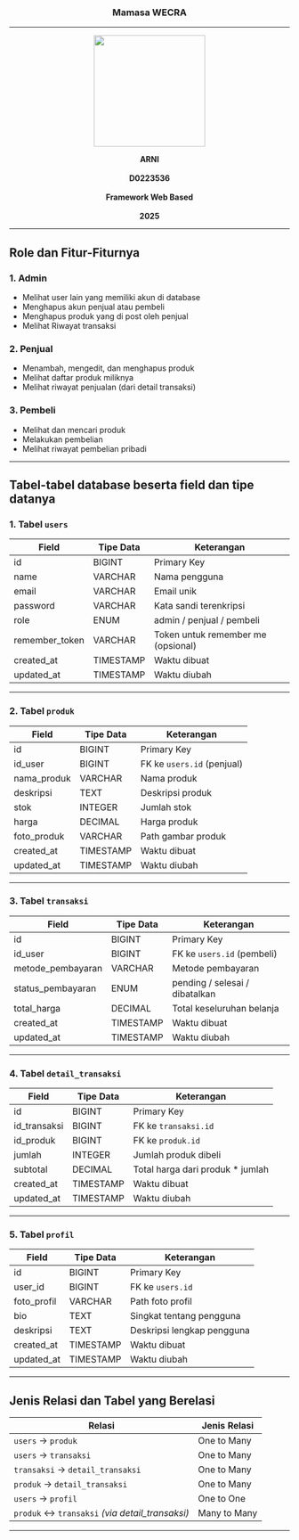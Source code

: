 <h3 align="center">Mamasa WECRA </h3>

---

<p align="center">
  <img src="https://github.com/user-attachments/assets/6ea20b1c-762f-4fc2-98b8-fb3785782673" alt=" " width="200"/>
</p>

<p align="center">
  <strong>ARNI</strong><br/><br/>
  <strong>D0223536</strong><br/><br/>
  <strong>Framework Web Based</strong><br/><br/>
  <strong>2025</strong>
</p>

---
## Role dan Fitur-Fiturnya
### 1. Admin
- Melihat user lain yang memiliki akun di database
- Menghapus akun penjual atau pembeli
- Menghapus produk yang di post oleh penjual
- Melihat Riwayat transaksi

### 2. Penjual
- Menambah, mengedit, dan menghapus produk
- Melihat daftar produk miliknya
- Melihat riwayat penjualan (dari detail transaksi)

### 3. Pembeli
- Melihat dan mencari produk
- Melakukan pembelian
- Melihat riwayat pembelian pribadi

---

## Tabel-tabel database beserta field dan tipe datanya
### 1. Tabel `users`
| Field        | Tipe Data | Keterangan                           |
|--------------|-----------|---------------------------------------|
| id           | BIGINT    | Primary Key                          |
| name         | VARCHAR   | Nama pengguna                        |
| email        | VARCHAR   | Email unik                           |
| password     | VARCHAR   | Kata sandi terenkripsi               |
| role         | ENUM      | admin / penjual / pembeli            |
| remember_token | VARCHAR | Token untuk remember me (opsional)   |
| created_at   | TIMESTAMP | Waktu dibuat                         |
| updated_at   | TIMESTAMP | Waktu diubah                         |

---

### 2. Tabel `produk`
| Field         | Tipe Data | Keterangan                                |
|---------------|-----------|--------------------------------------------|
| id            | BIGINT    | Primary Key                               |
| id_user       | BIGINT    | FK ke `users.id` (penjual)                |
| nama_produk   | VARCHAR   | Nama produk                               |
| deskripsi     | TEXT      | Deskripsi produk                          |
| stok          | INTEGER   | Jumlah stok                               |
| harga         | DECIMAL   | Harga produk                              |
| foto_produk   | VARCHAR   | Path gambar produk                        |
| created_at    | TIMESTAMP | Waktu dibuat                              |
| updated_at    | TIMESTAMP | Waktu diubah                              |

---

### 3. Tabel `transaksi`
| Field              | Tipe Data | Keterangan                                         |
|--------------------|-----------|----------------------------------------------------|
| id                 | BIGINT    | Primary Key                                        |
| id_user            | BIGINT    | FK ke `users.id` (pembeli)                        |
| metode_pembayaran  | VARCHAR   | Metode pembayaran                                 |
| status_pembayaran  | ENUM      | pending / selesai / dibatalkan                    |
| total_harga        | DECIMAL   | Total keseluruhan belanja                         |
| created_at         | TIMESTAMP | Waktu dibuat                                      |
| updated_at         | TIMESTAMP | Waktu diubah                                      |

---

### 4. Tabel `detail_transaksi`
| Field          | Tipe Data | Keterangan                             |
|----------------|-----------|-----------------------------------------|
| id             | BIGINT    | Primary Key                            |
| id_transaksi   | BIGINT    | FK ke `transaksi.id`                   |
| id_produk      | BIGINT    | FK ke `produk.id`                      |
| jumlah         | INTEGER   | Jumlah produk dibeli                   |
| subtotal       | DECIMAL   | Total harga dari produk * jumlah       |
| created_at     | TIMESTAMP | Waktu dibuat                           |
| updated_at     | TIMESTAMP | Waktu diubah                           |

---

### 5. Tabel `profil`
| Field        | Tipe Data | Keterangan                            |
|--------------|-----------|----------------------------------------|
| id           | BIGINT    | Primary Key                           |
| user_id      | BIGINT    | FK ke `users.id`                      |
| foto_profil  | VARCHAR   | Path foto profil                      |
| bio          | TEXT      | Singkat tentang pengguna              |
| deskripsi    | TEXT      | Deskripsi lengkap pengguna            |
| created_at   | TIMESTAMP | Waktu dibuat                          |
| updated_at   | TIMESTAMP | Waktu diubah                          |

---

## Jenis Relasi dan Tabel yang Berelasi

| Relasi                             | Jenis Relasi  |
|------------------------------------|----------------|
| `users` → `produk`                 | One to Many    |
| `users` → `transaksi`             | One to Many    |
| `transaksi` → `detail_transaksi`  | One to Many    |
| `produk` → `detail_transaksi`     | One to Many    |
| `users` → `profil`                | One to One     |
| `produk` ↔ `transaksi` *(via detail_transaksi)* | Many to Many |

---
